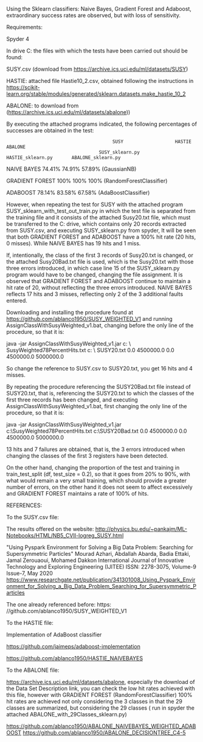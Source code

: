 Using the Sklearn classifiers: Naive Bayes, Gradient Forest and Adaboost, extraordinary success rates are observed, but with loss of sensitivity.

Requirements:

Spyder 4

In drive C: the files with which the tests have been carried out should be found:

SUSY.csv (download from https://archive.ics.uci.edu/ml/datasets/SUSY)

HASTIE: attached file Hastie10_2.csv, obtained following the instructions in
 https://scikit-learn.org/stable/modules/generated/sklearn.datasets.make_hastie_10_2

ABALONE: to download from (https://archive.ics.uci.edu/ml/datasets/abalone))

By executing the attached programs indicated, the following percentages of successes are obtained in the test:


                                           SUSY                   HASTIE                  ABALONE
                                      SUSY_sklearn.py          HASTIE_sklearn.py       ABALONE_sklearn.py

NAIVE BAYES                                74.41%                  74.91%                    57.89%
(GaussianNB)


GRADIENT FOREST                             100%                    100%                      100%
(RandomForestClassifier)


ADABOOST                                   78.14%                   83.58%                   67.58%
(AdaBoostClassifier)

  
However, when repeating the test for SUSY with the attached program SUSY_sklearn_with_test_out_train.py in which the test file is separated from the training file and
it consists of the attached Susy20.txt file, which must be transferred to the C: drive, which contains only 20 records extracted from SUSY.csv, and executing SUSY_sklearn.py from spyder,
It will be seen that both GRADIENT FOREST and ADABOOST have a 100% hit rate (20 hits, 0 misses).
While NAIVE BAYES has 19 hits and 1 miss.

If, intentionally, the class of the first 3 records of Susy20.txt is changed, or the attached Susy20Bad.txt file is used, which is the Susy20.txt with those
three errors introduced, in which case line 15 of the SUSY_sklearn.py program would have to be changed, changing the file assignment. It is observed that GRADIENT FOREST and
ADABOOST continue to maintain a hit rate of 20, without reflecting the three errors introduced. NAIVE BAYES reflects 17 hits and 3 misses, reflecting only 2 of
the 3 additional faults entered.

Downloading and installing the procedure found at https://github.com/ablanco1950/SUSY_WEIGHTED_V1 and running AssignClassWithSusyWeighted_v1.bat,
changing before the only line of the procedure, so that it is:

java -jar AssignClassWithSusyWeighted_v1.jar c: \ SusyWeighted78PercentHits.txt c: \ SUSY20.txt 0.0 4500000.0 0.0 4500000.0 5000000.0

So change the reference to SUSY.csv to SUSY20.txt, you get 16 hits and 4 misses.

 By repeating the procedure referencing the SUSY20Bad.txt file instead of SUSY20.txt, that is, referencing the SUSY20.txt to which the classes of
the first three records has been changed, and executing AssignClassWithSusyWeighted_v1.bat, first changing the only line of the procedure, so that it is:

java -jar AssignClassWithSusyWeighted_v1.jar c:\SusyWeighted78PercentHits.txt c:\SUSY20Bad.txt 0.0 4500000.0 0.0 4500000.0 5000000.0

13 hits and 7 failures are obtained, that is, the 3 errors introduced when changing the classes of the first 3 registers have been detected.

On the other hand, changing the proportion of the test and training in train_test_split (df, test_size = 0.2), so that it goes from 20% to 90%, with what would remain
a very small training, which should provide a greater number of errors, on the other hand it does not seem to affect excessively and GRADIENT FOREST maintains a rate of 100%
of hits.

REFERENCES:

To the SUSY.csv file:

The results offered on the website: http://physics.bu.edu/~pankajm/ML-Notebooks/HTML/NB5_CVII-logreg_SUSY.html

"Using Pyspark Environment for Solving a Big Data Problem: Searching for Supersymmetric Particles" Mourad Azhari, Abdallah Abarda, Badia Ettaki, Jamal Zerouaoui, Mohamed Dakkon International Journal of Innovative Technology and Exploring Engineering (IJITEE) ISSN: 2278-3075, Volume-9 Issue-7, May 2020 https://www.researchgate.net/publication/341301008_Using_Pyspark_Environment_for_Solving_a_Big_Data_Problem_Searching_for_Supersymmetric_Particles

The one already referenced before: https: //github.com/ablanco1950/SUSY_WEIGHTED_V1

To the HASTIE file:

Implementation of AdaBoost classifier

https://github.com/jaimeps/adaboost-implementation

https://github.com/ablanco1950/HASTIE_NAIVEBAYES

To the ABALONE file:

https://archive.ics.uci.edu/ml/datasets/abalone, especially the download of the Data Set Description link, you can check the low hit rates
achieved with this file, however with GRADIENT FOREST (RandomForestClassifier) ​​100% hit rates are achieved not only considering the 3 classes in
that the 29 classes are summarized, but considering the 29 classes ( run in spyder the attached ABALONE_with_29Classes_sklearn.py)

https://github.com/ablanco1950/ABALONE_NAIVEBAYES_WEIGHTED_ADABOOST
https://github.com/ablanco1950/ABALONE_DECISIONTREE_C4-5
